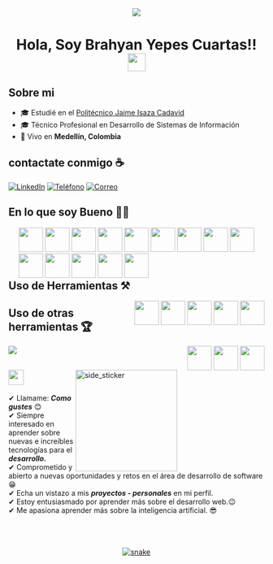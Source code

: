 <!--
**BrianYP/BrianYP** is a ✨ _special_ ✨ repository because its `README.md` (this file) appears on your GitHub profile.

Here are some ideas to get you started:

- 🔭 I’m currently working on ...
- 🌱 I’m currently learning ...
- 👯 I’m looking to collaborate on ...
- 🤔 I’m looking for help with ...
- 💬 Ask me about ...
- 📫 How to reach me: ...
- 😄 Pronouns: ...
- ⚡ Fun fact: ...
-->
<p align="center">
  <a href="https://github.com/DenverCoder1/readme-typing-svg"><img src="https://readme-typing-svg.herokuapp.com?font=Time+New+Roman&color=cyan&size=25&center=true&vCenter=true&width=600&height=100&lines=Assalamu+O+Alaikum+Warahmatullah..&hearts;++;Self-taught+Front-End+Developer,;Computer+Science+Student,;CTF+Newbie,;Active+Learner/Researcher,;Love+to+learn+new+stuffs..<3"></a>
</p>

<h1 align="center">Hola, Soy Brahyan Yepes Cuartas!! <img src="https://media.giphy.com/media/hvRJCLFzcasrR4ia7z/giphy.gif" width="35"></h1>

## Sobre mi
- 🎓 Estudié en el [Politécnico Jaime Isaza Cadavid](https://www.politecnicojic.edu.co/estudiantes)
- 🎓 Técnico Profesional en Desarrollo de Sistemas de Información
- 🏡 Vivo en **Medellín, Colombia**


## contactate conmigo ☕

[![LinkedIn](https://img.icons8.com/fluency/48/000000/linkedin.png)](https://www.linkedin.com/in/brahyan-yepes-cuartas-496994204/)
[![Teléfono](https://img.icons8.com/fluency/48/000000/phone-disconnected.png)](tel:3195291181)
[![Correo](https://img.icons8.com/fluency/48/000000/apple-mail.png)](mailto:brahyanyepescuartas62@gmail.com)

## En lo que soy Bueno 🧑‍💻

<div style="float: right; margin-left: 20px;">
    <img src="https://img.icons8.com/?size=100&id=13441&format=png&color=000000" width="48" style="max-width: 100%;">
    <img src="https://img.icons8.com/?size=100&id=13679&format=png&color=000000" width="48" style="max-width: 100%;">
    <img src="https://img.icons8.com/?size=100&id=20909&format=png&color=000000" width="48" style="max-width: 100%;">
    <img src="https://img.icons8.com/?size=100&id=21278&format=png&color=000000" width="48" style="max-width: 100%;">
    <img src="https://img.icons8.com/?size=100&id=108784&format=png&color=000000" width="48" style="max-width: 100%;">
    <img src="https://img.icons8.com/?size=100&id=wX4mdwgxPkdH&format=png&color=000000" width="48" style="max-width: 100%;">
    <img src="https://img.icons8.com/?size=100&id=mhwmyz1eu7T5&format=png&color=000000" width="48" style="max-width: 100%;">
    <img src="https://img.icons8.com/?size=100&id=bzf0DqjXFHIW&format=png&color=000000" width="48" style="max-width: 100%;">
    <img src="https://img.icons8.com/?size=100&id=dJjTWMogzFzg&format=png&color=000000" width="48" style="max-width: 100%;">
    <img src="https://img.icons8.com/?size=100&id=hsPbhkOH4FMe&format=png&color=000000" width="48" style="max-width: 100%;">
    <img src="https://seeklogo.com/images/V/vitest-logo-9ADDA575A5-seeklogo.com.png" width="48" style="max-width: 100%;">
    <img src="https://img.icons8.com/?size=100&id=UFXRpPFebwa2&format=png&color=000000" width="48" style="max-width: 100%;">
    <img src="https://upload.wikimedia.org/wikipedia/commons/e/e4/Robot-framework-logo.png" width="48" style="max-width: 100%;">
    <img src="https://img.icons8.com/?size=100&id=38553&format=png&color=000000" width="48" style="max-width: 100%;">
</div>

## Uso de Herramientas ⚒️
<div style="float: right; margin-left: 20px;">
    <img src="https://img.icons8.com/?size=100&id=9OGIyU8hrxW5&format=png&color=000000" width="48" style="max-width: 100%;">
    <img src="https://img.icons8.com/?size=100&id=38561&format=png&color=000000" width="48" style="max-width: 100%;">
    <img src="https://cdn.worldvectorlogo.com/logos/postman.svg" width="48" style="max-width: 100%;">
    <img src="https://img.icons8.com/?size=100&id=61466&format=png&color=000000" width="48" style="max-width: 100%;">
    <img src="https://static-00.iconduck.com/assets.00/swagger-icon-1024x1024-09037v1r.png" width="48" style="max-width: 100%;">
    
</div>

## Uso de otras herramientas 🏆
<div style="float: right; margin-left: 20px;">
    <img src="https://img.icons8.com/?size=100&id=65231&format=png&color=000000" width="48" style="max-width: 100%;">
    <img src="https://img.icons8.com/?size=100&id=13631&format=png&color=000000" width="48" style="max-width: 100%;">
    <img src="https://img.icons8.com/?size=100&id=13677&format=png&color=000000" width="48" style="max-width: 100%;">
</div>

<img src="https://user-images.githubusercontent.com/73097560/115834477-dbab4500-a447-11eb-908a-139a6edaec5c.gif"><br><br>

<img align="right" width=200px height=200px alt="side_sticker" src="https://media.giphy.com/media/TEnXkcsHrP4YedChhA/giphy.gif" />
<img src="https://media.giphy.com/media/iY8CRBdQXODJSCERIr/giphy.gif" width="30px">&nbsp;

✔ Llamame: ***Como gustes*** 😊 <br>
✔ Siempre interesado en aprender sobre nuevas e increíbles tecnologías para el ***desarrollo.***<br>
✔ Comprometido y abierto a nuevas oportunidades y retos en el área de desarrollo de software😁<br>
✔ Echa un vistazo a mis ***proyectos - personales*** en mi perfil.<br>
✔ Estoy entusiasmado por aprender más sobre el desarrollo web.😉<br>
✔ Me apasiona aprender más sobre la inteligencia artificial. 😎<br><br><br><br>


<!--- snake -->
<div align="center">
  <a href="https://1999azzar.github.io/1999AZZAR/">
    <img src="/resources/grid-snake.svg" alt="snake">
  </a>
</div>

